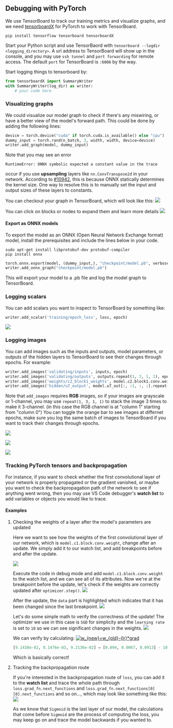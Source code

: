 ## Debugging with PyTorch
We use TensorBoard to track our training metrics and visualize graphs, and we need [tensorboardX](https://github.com/lanpa/tensorboardX) for PyTorch to work with TensorBoard.
```
pip install tensorflow tensorboard tensorboardX
```
Start your Python script and use TensorBaord with `tensorboard --logdir <logging_directory>`. A url address to TensorBoard will show up in the console, and you may use `ssh tunnel` and `port forwarding` for remote access. The default `port` for TensorBoard is `:6006` by the way.

Start logging things to tensorboard by:
```python
from tensorboardX import SummaryWriter
with SummaryWriter(log_dir) as writer:
    # your code here
```

### Visualizing graphs
We could visualize our model graph to check if there's any miswiring, or have a better view of the model's forward path. This could be done by adding the following lines:
```python
device = torch.device("cuda" if torch.cuda.is_available() else "cpu")
dummy_input = torch.rand(n_batch, 3, width, width, device=device)
writer.add_graph(model, dummy_input)
```
Note that you may see an error
```
RuntimeError: ONNX symbolic expected a constant value in the trace
```
occur if you use **upsampling** layers like `nn.ConvTranspose2d` in your network. According to [#10942](https://github.com/pytorch/pytorch/issues/10942), this is because ONNX statically determines the kernel size. One way to resolve this is to manually set the input and output sizes of these layers to constants.

You can checkout your graph in TensorBoard, which will look like this:
![](images/UNet.png)

You can click on blocks or nodes to expand them and learn more details
![](images/graph_details.png)

#### Export as ONNX models
To export the model as an ONNX (Open Neural Network Exchange format) model, install the prerequisites and include the lines below in your code.
```
sudo apt-get install libprotobuf-dev protobuf-compiler
pip install onnx
```
```python
torch.onnx.export(model, (dummy_input,), "checkpoint/model.pb", verbose=False)
writer.add_onnx_graph("checkpoint/model.pb")
```
This will export your model to a .pb file and log the model graph to TensorBoard.

### Logging scalars
You can add scalars you want to inspect to TensorBoard by something like:
```python
writer.add_scalar('training/epoch_loss', loss, epoch)
```
![](images/tensorboard_scalars.png)

### Logging images
You can add images such as the inputs and outputs, model parameters, or outputs of the hidden layers to TensorBoard to see their changes through epochs. For example:
```python
writer.add_images('validating/inputs', inputs, epoch)
writer.add_images('validating/outputs', outputs.repeat(1, 3, 1, 1), epoch)
writer.add_images('weights/c2_block1_weights', model.c2.block1.conv.weight[:, :1, :, :].repeat(1, 3, 1, 1), epoch)
writer.add_images('hidden/u7_output', model.u7_out[:, :1, :, :].repeat(1, 3, 1, 1), epoch)
```
Note that `add_images` requires **RGB** images, so if your images are grayscale or 1-channel, you may use `repeat(1, 3, 1, 1)` to stack the image 3 times to make it 3-channel. (in this case the RGB channel is at "column 1" starting from "column 0") You can toggle the orange bar to see images at differnet epochs, make sure you log the same batch of images to TensorBoard if you want to track their changes through epochs.

![](images/tensorboard_images.png)

![](images/tensorboard_images_weights.png)

![](images/tensorboard_images_hidden_outputs.png)

### Tracking PyTorch tensors and backpropagation
For instance, if you want to check whether the first convolutional layer of your network is properly propagated or the gradient vanished, or maybe you want to check the backpropagation path of the network to see if anything went wrong, then you may use VS Code debugger's **watch list** to add variables or objects you would like to trace.

#### Examples
1. Checking the weights of a layer after the model's parameters are updated

    Here we want to see how the weights of the first convolutional layer of our network, which is `model.c1.block.conv.weight`, change after an update. We simply add it to our watch list, and add breakpoints before and after the update.
    
    ![](images/update_breakpoints.png)
    
    Execute the code in debug mode and add `model.c1.block.conv.weight` to the watch list, and we can see all of its attributes. Now we're at the breakpoint before the update, let's check if the weights are correctly updated after `optimizer.step()`.
    ![](images/weights.png)
    
    After the update, the `data` part is highlighted which indicates that it has been changed since the last breakpoint.
    ![](images/weights_updated.png)
    
    Let's do some simple math to verify the correctness of the update! The optimizer we use in this case is `SGD` for simplicity and the `learning rate` is set to `10` so we can see significant changes in the weights.
    ![](images/optimizer.png)
    
    We can verify by calculating: <a href="https://www.codecogs.com/eqnedit.php?latex=w_{new}=w_{old}-{lr}*grad" target="_blank"><img src="https://latex.codecogs.com/gif.latex?w_{new}=w_{old}-{lr}*grad" title="w_{new}=w_{old}-{lr}*grad" /></a>
    ```python
    [9.1438e-02, 8.1476e-03, 9.2136e-02] = [0.094, 0.0067, 0.0913] - 10 * [2.5882e-04, -1.4976e-04, -7.9039e-05]
    ```
    Which is basically correct!
2. Tracking the backpropagation route
    
    If you're interested in the backpropagation route of `loss`, you can add it to the **watch list** and trace the whole path through `loss.grad_fn.next_functions` and `loss.grad_fn.next_functions[0][0].next_functions` and so on..., which may look like something like this:
    ![](images/loss.png)
    
    As we know that `Sigmoid` is the last layer of our model, the calculations that come before `Sigmoid` are the process of computing the loss, you may keep go on and trace the model backwards if you wanted to.
